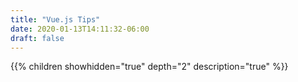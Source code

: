 ```yaml
---
title: "Vue.js Tips"
date: 2020-01-13T14:11:32-06:00
draft: false
---
```


{{% children showhidden="true" depth="2" description="true" %}}